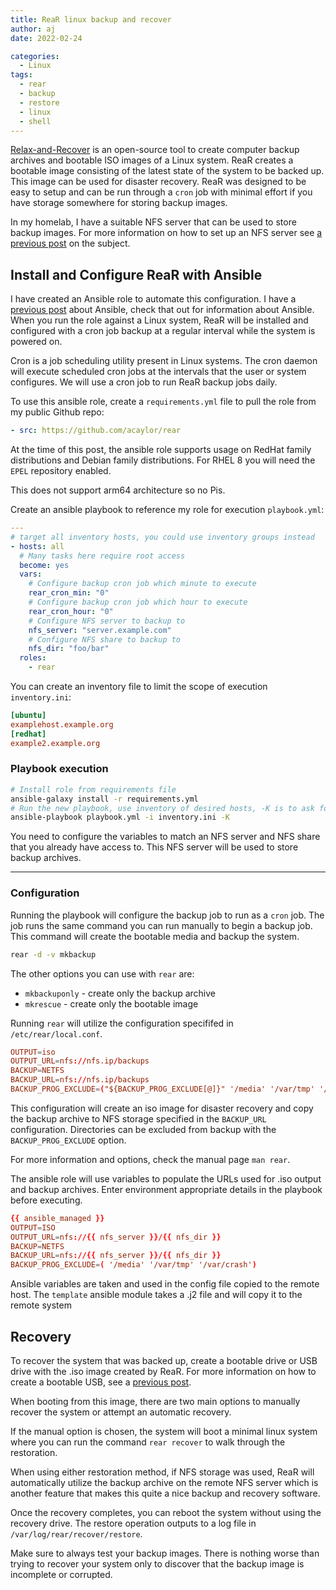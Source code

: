 ```yaml
---
title: ReaR linux backup and recover
author: aj
date: 2022-02-24

categories:
  - Linux
tags:
  - rear
  - backup
  - restore
  - linux
  - shell
---
```


[Relax-and-Recover][1] is an open-source tool to create computer backup archives and bootable ISO images of a Linux system. ReaR creates a bootable image consisting of the latest state of the system to be backed up. This image can be used for disaster recovery. ReaR was designed to be easy to setup and can be run through a `cron` job with minimal effort if you have storage somewhere for storing backup images.

In my homelab, I have a suitable NFS server that can be used to store backup images. For more information on how to set up an NFS server see [a previous post][2] on the subject.

## Install and Configure ReaR with Ansible

I have created an Ansible role to automate this configuration. I have a [previous post][3] about Ansible, check that out for information about Ansible. When you run the role against a Linux system, ReaR will be installed and configured with a cron job backup at a regular interval while the system is powered on.

Cron is a job scheduling utility present in Linux systems. The cron daemon will execute scheduled cron jobs at the intervals that the user or system configures. We will use a cron job to run ReaR backup jobs daily.

To use this ansible role, create a `requirements.yml` file to pull the role from my public Github repo:

```yaml
- src: https://github.com/acaylor/rear
```

At the time of this post, the ansible role supports usage on RedHat family distributions and Debian family distributions. For RHEL 8 you will need the `EPEL` repository enabled.

This does not support arm64 architecture so no Pis.

Create an ansible playbook to reference my role for execution `playbook.yml`:


```yaml
---
# target all inventory hosts, you could use inventory groups instead
- hosts: all
  # Many tasks here require root access
  become: yes
  vars:
    # Configure backup cron job which minute to execute
    rear_cron_min: "0"
    # Configure backup cron job which hour to execute
    rear_cron_hour: "0"
    # Configure NFS server to backup to
    nfs_server: "server.example.com"
    # Configure NFS share to backup to
    nfs_dir: "foo/bar"
  roles:
    - rear
```

You can create an inventory file to limit the scope of execution `inventory.ini`:

```ini
[ubuntu]
examplehost.example.org
[redhat]
example2.example.org
```

### Playbook execution

```bash
# Install role from requirements file
ansible-galaxy install -r requirements.yml
# Run the new playbook, use inventory of desired hosts, -K is to ask for become password
ansible-playbook playbook.yml -i inventory.ini -K
```

You need to configure the variables to match an NFS server and NFS share that you already have access to. This NFS server will be used to store backup archives.

---

### Configuration

Running the playbook will configure the backup job to run as a `cron` job. The job runs the same command you can run manually to begin a backup job. This command will create the bootable media and backup the system.

```bash
rear -d -v mkbackup
```

The other options you can use with `rear` are:
- `mkbackuponly` - create only the backup archive
- `mkrescue` - create only the bootable image

Running `rear` will utilize the configuration specififed in `/etc/rear/local.conf`.

```conf
OUTPUT=iso
OUTPUT_URL=nfs://nfs.ip/backups
BACKUP=NETFS
BACKUP_URL=nfs://nfs.ip/backups
BACKUP_PROG_EXCLUDE=("${BACKUP_PROG_EXCLUDE[@]}" '/media' '/var/tmp' '/var/crash')
```

This configuration will create an iso image for disaster recovery and copy the backup archive to NFS storage specified in the `BACKUP_URL` configuration. Directories can be excluded from backup with the `BACKUP_PROG_EXCLUDE` option.

For more information and options, check the manual page `man rear`.

The ansible role will use variables to populate the URLs used for .iso output and backup archives. Enter environment appropriate details in the playbook before executing.

```conf
{{ ansible_managed }}
OUTPUT=ISO
OUTPUT_URL=nfs://{{ nfs_server }}/{{ nfs_dir }}
BACKUP=NETFS
BACKUP_URL=nfs://{{ nfs_server }}/{{ nfs_dir }}
BACKUP_PROG_EXCLUDE=( '/media' '/var/tmp' '/var/crash')
```

Ansible variables are taken and used in the config file copied to the remote host. The `template` ansible module takes a .j2 file and will copy it to the remote system

## Recovery

To recover the system that was backed up, create a bootable drive or USB drive with the .iso image created by ReaR. For more information on how to create a bootable USB, see a [previous post][4].

When booting from this image, there are two main options to manually recover the system or attempt an automatic recovery.

If the manual option is chosen, the system will boot a minimal linux system where you can run the command `rear recover` to walk through the restoration.

When using either restoration method, if NFS storage was used, ReaR will automatically utilize the backup archive on the remote NFS server which is another feature that makes this quite a nice backup and recovery software.

Once the recovery completes, you can reboot the system without using the recovery drive. The restore operation outputs to a log file in `/var/log/rear/recover/restore`.

Make sure to always test your backup images. There is nothing worse than trying to recover your system only to discover that the backup image is incomplete or corrupted.

 [1]: http://relax-and-recover.org/documentation/getting-started
 [2]: /posts/truenas/
 [3]: /posts/ansible/
 [4]: /posts/creating-usb-installation-media/
 [5]: https://github.com/acaylor/rear
